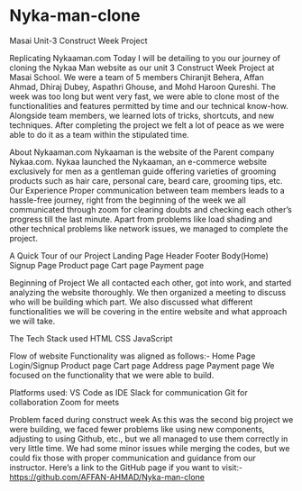 # Nyka-man-clone

Masai Unit-3 Construct Week Project


Replicating Nykaaman.com
Today I will be detailing to you our journey of cloning the Nykaa Man website as our unit 3 Construct Week Project at Masai School. We were a team of 5 members Chiranjit Behera, Affan Ahmad, Dhiraj Dubey, Aspathri Ghouse, and Mohd Haroon Qureshi.
The week was too long but went very fast, we were able to clone most of the functionalities and features permitted by time and our technical know-how. Alongside team members, we learned lots of tricks, shortcuts, and new techniques. After completing the project we felt a lot of peace as we were able to do it as a team within the stipulated time.

About Nykaaman.com
Nykaaman is the website of the Parent company Nykaa.com. Nykaa launched the Nykaaman, an e-commerce website exclusively for men as a gentleman guide offering varieties of grooming products such as hair care, personal care, beard care, grooming tips, etc.
Our Experience
Proper communication between team members leads to a hassle-free journey, right from the beginning of the week we all communicated through zoom for clearing doubts and checking each other’s progress till the last minute. Apart from problems like load shading and other technical problems like network issues, we managed to complete the project.

A Quick Tour of our Project
Landing Page
Header
Footer
Body(Home)
Signup Page
Product page
Cart page
Payment page

Beginning of Project
We all contacted each other, got into work, and started analyzing the website thoroughly. We then organized a meeting to discuss who will be building which part. We also discussed what different functionalities we will be covering in the entire website and what approach we will take.

The Tech Stack used
HTML
CSS
JavaScript

Flow of website
Functionality was aligned as follows:-
Home Page
Login/Signup
Product page
Cart page
Address page
Payment page
We focused on the functionality that we were able to build.

Platforms used:
VS Code as IDE
Slack for communication
Git for collaboration
Zoom for meets

Problem faced during construct week
As this was the second big project we were building, we faced fewer problems like using new components, adjusting to using Github, etc., but we all managed to use them correctly in very little time. We had some minor issues while merging the codes, but we could fix those with proper communication and guidance from our instructor.
Here’s a link to the GitHub page if you want to visit:-
https://github.com/AFFAN-AHMAD/Nyka-man-clone
